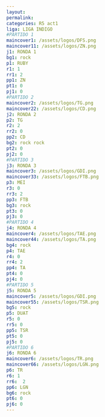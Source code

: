 ```yaml
---
layout: 
permalink: 
categories: R5 act1
liga: LIGA INDIGO
#PARTIDO 1
maincover1: /assets/logos/DFS.png
maincover11: /assets/logos/ZN.png
j1: RONDA 1
bg1: rock
p1: RUBY
r1: 1
rr1: 2
pp1: ZN
pt1: 0
pj1: 0
#PARTIDO 2
maincover2: /assets/logos/TG.png
maincover22: /assets/logos/CD.png
j2: RONDA 2
p2: TG
r2: 2
rr2: 0
pp2: CD
bg2: rock rock
pt2: 0
pj2: 0
#PARTIDO 3
j3: RONDA 3
maincover3: /assets/logos/GDI.png
maincover33: /assets/logos/FTB.png
p3: MEI
r3: 0
rr3: 2
pp3: FTB
bg3: rock
pt3: 0
pj3: 0
#PARTIDO 4
j4: RONDA 4
maincover4: /assets/logos/TAE.png
maincover44: /assets/logos/TA.png
bg4: rock 
p4: TAE
r4: 0
rr4: 2
pp4: TA
pt4: 0
pj4: 0
#PARTIDO 5
j5: RONDA 5
maincover5: /assets/logos/GDI.png
maincover55: /assets/logos/TSR.png
bg5: rock 
p5: DUAT
r5: 0
rr5: 0
pp5: TSR
pt5: 0
pj5: 0
#PARTIDO 6
j6: RONDA 6
maincover6: /assets/logos/TR.png
maincover66: /assets/logos/LGN.png
p6: TR
r6: 1
rr6:  2
pp6: LGN
bg6: rock
pt6: 0
pj6: 0
---
```

